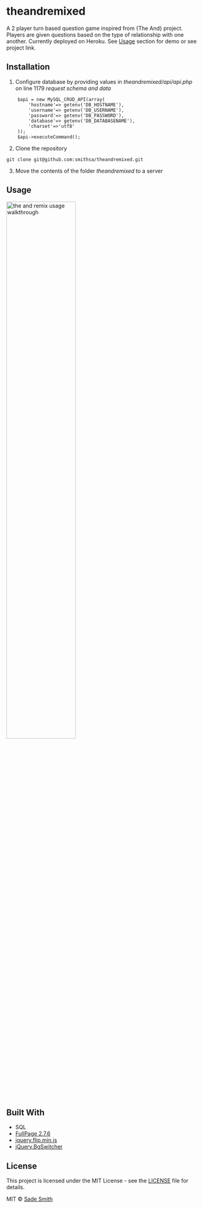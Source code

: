 # theandremixed

A 2 player turn based question game inspired from {The And} project. Players are given questions based on the type of relationship with one another. Currently deployed on Heroku. See [Usage](#usage) section for demo or see project link.

## Installation

1. Configure database by providing values in *theandremixed/api/api.php* on line 1179
*request schema and data*
```
	$api = new MySQL_CRUD_API(array(
		'hostname'=> getenv('DB_HOSTNAME'),
		'username'=> getenv('DB_USERNAME'),
		'password'=> getenv('DB_PASSWORD'),
		'database'=> getenv('DB_DATABASENAME'),
		'charset'=>'utf8'
	));
	$api->executeCommand();
```

2. Clone the repository
```
git clone git@github.com:smithsa/theandremixed.git
```

3. Move the contents of the folder *theandremixed* to a server

## Usage
<img src="https://user-images.githubusercontent.com/1827606/46258770-95f78d00-c495-11e8-80b8-7916ee763758.gif" alt="the and remix usage walkthrough" width="60%">

## Built With
*	SQL
*	[FullPage 2.7.6](https://github.com/alvarotrigo/fullPage.js)
*	[jquery.flip.min.js](https://github.com/nnattawat/flip)
*	[jQuery.BgSwitcher](https://github.com/rewish/jquery-bgswitcher)

## License
This project is licensed under the MIT License - see the [LICENSE](LICENSE) file for details.

MIT © [Sade Smith](https://sadesmith.com)
